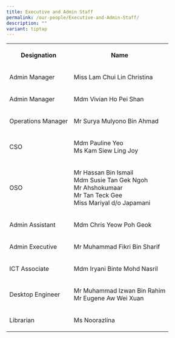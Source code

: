 ```yaml
---
title: Executive and Admin Staff
permalink: /our-people/Executive-and-Admin-Staff/
description: ""
variant: tiptap
---
```

<table style="minWidth: 50px">
<colgroup>
<col>
<col>
</colgroup>
<tbody>
<tr>
<th rowspan="1" colspan="1">
<p>Designation</p>
</th>
<th rowspan="1" colspan="1">
<p>Name</p>
</th>
</tr>
<tr>
<td rowspan="1" colspan="1">
<p>Admin Manager</p>
</td>
<td rowspan="1" colspan="1">
<p>Miss Lam Chui Lin Christina</p>
</td>
</tr>
<tr>
<td rowspan="1" colspan="1">
<p>Admin Manager</p>
</td>
<td rowspan="1" colspan="1">
<p>Mdm Vivian Ho Pei Shan</p>
</td>
</tr>
<tr>
<td rowspan="1" colspan="1">
<p>Operations Manager</p>
</td>
<td rowspan="1" colspan="1">
<p>Mr Surya Mulyono Bin Ahmad</p>
</td>
</tr>
<tr>
<td rowspan="1" colspan="1">
<p>CSO</p>
</td>
<td rowspan="1" colspan="1">
<p>Mdm Pauline Yeo
<br>Ms Kam Siew Ling Joy</p>
</td>
</tr>
<tr>
<td rowspan="1" colspan="1">
<p>OSO</p>
</td>
<td rowspan="1" colspan="1">
<p>Mr Hassan Bin Ismail
<br>Mdm Susie Tan Gek Ngoh
<br>Mr Ahshokumaar
<br>Mr Tan Teck Gee
<br>Miss Mariyal d/o Japamani</p>
</td>
</tr>
<tr>
<td rowspan="1" colspan="1">
<p>Admin Assistant</p>
</td>
<td rowspan="1" colspan="1">
<p>Mdm Chris Yeow Poh Geok</p>
</td>
</tr>
<tr>
<td rowspan="1" colspan="1">
<p>Admin Executive</p>
</td>
<td rowspan="1" colspan="1">
<p>Mr Muhammad Fikri Bin Sharif</p>
</td>
</tr>
<tr>
<td rowspan="1" colspan="1">
<p>ICT Associate</p>
</td>
<td rowspan="1" colspan="1">
<p>Mdm Iryani Binte Mohd Nasril</p>
</td>
</tr>
<tr>
<td rowspan="1" colspan="1">
<p>Desktop Engineer</p>
</td>
<td rowspan="1" colspan="1">
<p>Mr&nbsp;Muhammad Izwan Bin Rahim
<br>Mr Eugene Aw Wei Xuan</p>
</td>
</tr>
<tr>
<td rowspan="1" colspan="1">
<p>Librarian</p>
</td>
<td rowspan="1" colspan="1">
<p>Ms Noorazlina</p>
</td>
</tr>
</tbody>
</table>
<p></p>